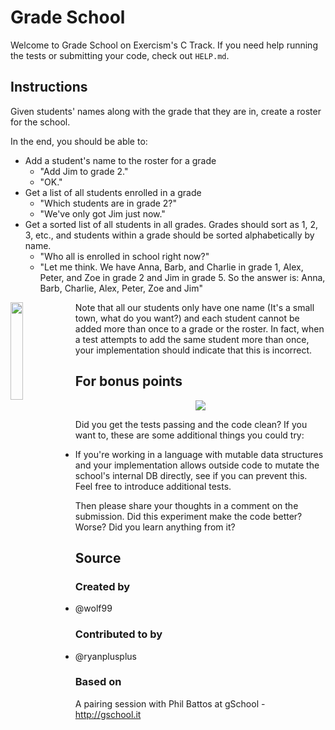 # Grade School

Welcome to Grade School on Exercism's C Track.
If you need help running the tests or submitting your code, check out `HELP.md`.

## Instructions

Given students' names along with the grade that they are in, create a roster
for the school.

In the end, you should be able to:

- Add a student's name to the roster for a grade
  - "Add Jim to grade 2."
  - "OK."
- Get a list of all students enrolled in a grade
  - "Which students are in grade 2?"
  - "We've only got Jim just now."
- Get a sorted list of all students in all grades.  Grades should sort
  as 1, 2, 3, etc., and students within a grade should be sorted
  alphabetically by name.
  - "Who all is enrolled in school right now?"
  - "Let me think. We have
  Anna, Barb, and Charlie in grade 1,
  Alex, Peter, and Zoe in grade 2
  and Jim in grade 5.
  So the answer is: Anna, Barb, Charlie, Alex, Peter, Zoe and Jim"
<div>
  <img align="left" width="20%" src="https://www.ada17.fr/wp-content/uploads/2019/05/534231.gif">

  Note that all our students only have one name  (It's a small town, what
  do you want?) and each student cannot be added more than once to a grade or the
  roster.
  In fact, when a test attempts to add the same student more than once, your
  implementation should indicate that this is incorrect.
</div>

## For bonus points

<p align="center" width="100%">
    <img src="https://c.tenor.com/U5QO9PMEmPkAAAAC/bonus-green.gif">
</p>
Did you get the tests passing and the code clean? If you want to, these
are some additional things you could try:

- If you're working in a language with mutable data structures and your
  implementation allows outside code to mutate the school's internal DB
  directly, see if you can prevent this. Feel free to introduce additional
  tests.

Then please share your thoughts in a comment on the submission. Did this
experiment make the code better? Worse? Did you learn anything from it?

## Source

### Created by

- @wolf99

### Contributed to by

- @ryanplusplus

### Based on

A pairing session with Phil Battos at gSchool - http://gschool.it
